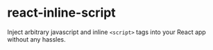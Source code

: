 # react-inline-script

Inject arbitrary javascript and inline ```<script>``` tags into your React app without any hassles.
